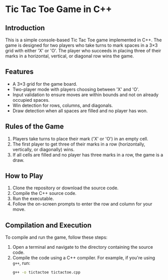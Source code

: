 # Tic Tac Toe Game in C++

## Introduction

This is a simple console-based Tic Tac Toe game implemented in C++. The game is designed for two players who take turns to mark spaces in a 3×3 grid with either 'X' or 'O'. The player who succeeds in placing three of their marks in a horizontal, vertical, or diagonal row wins the game.

## Features

- A 3×3 grid for the game board.
- Two-player mode with players choosing between 'X' and 'O'.
- Input validation to ensure moves are within bounds and not on already occupied spaces.
- Win detection for rows, columns, and diagonals.
- Draw detection when all spaces are filled and no player has won.

## Rules of the Game

1. Players take turns to place their mark ('X' or 'O') in an empty cell.
2. The first player to get three of their marks in a row (horizontally, vertically, or diagonally) wins.
3. If all cells are filled and no player has three marks in a row, the game is a draw.

## How to Play

1. Clone the repository or download the source code.
2. Compile the C++ source code.
3. Run the executable.
4. Follow the on-screen prompts to enter the row and column for your move.

## Compilation and Execution

To compile and run the game, follow these steps:

1. Open a terminal and navigate to the directory containing the source code.
2. Compile the code using a C++ compiler. For example, if you're using `g++`, run:
   ```sh
   g++ -o tictactoe tictactoe.cpp
